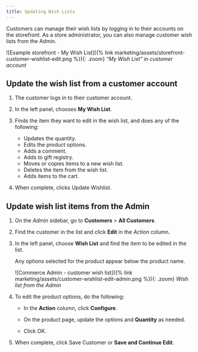 ```yaml
---
title: Updating Wish Lists
---
```


Customers can manage their wish lists by logging in to their accounts on the storefront. As a store administrator, you can also manage customer wish lists from the Admin.

![Example storefront - My Wish List]({% link marketing/assets/storefront-customer-wishlist-edit.png %}){: .zoom}
_“My Wish List” in customer account_

## Update the wish list from a customer account

1. The customer logs in to their customer account.

1. In the left panel, chooses **My Wish List**.

1. Finds the item they want to edit in the wish list, and does any of the following:

   - Updates the quantity.
   - Edits the product options.
   - Adds a comment.
   - Adds to gift registry.
   - Moves or copies items to a new wish list.
   - Deletes the item from the wish list.
   - Adds items to the cart.

1. When complete, clicks <span class="btn">Update Wishlist</span>.

## Update wish list items from the Admin

1. On the _Admin_ sidebar, go to **Customers** > **All Customers**.

1. Find the customer in the list and click **Edit** in the *Action* column.

1. In the left panel, choose **Wish List** and find the item to be edited in the list.

   Any options selected for the product appear below the product name.

    ![Commerce Admin - customer wish list]({% link marketing/assets/customer-wishlist-edit-admin.png %}){: .zoom}
    _Wish list from the Admin_

1. To edit the product options, do the following:

   - In the **Action** column, click **Configure**.

   - On the product page, update the options and **Quantity** as needed.

   - Click <span class="btn">OK</span>.

1. When complete, click <span class="btn">Save Customer</span> or **Save and Continue Edit**.
